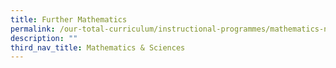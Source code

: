 ```yaml
---
title: Further Mathematics
permalink: /our-total-curriculum/instructional-programmes/mathematics-n-sciences/further-mathematics
description: ""
third_nav_title: Mathematics & Sciences
---
```

